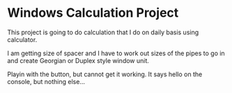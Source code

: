 # Windows Calculation Project

This project is going to do calculation that I do on daily basis using calculator. 

I am getting size of spacer and I have to work out sizes of the pipes to go in and create Georgian or Duplex style window unit.

Playin with the button, but cannot get it working. It says hello on the
console, but nothing else...

